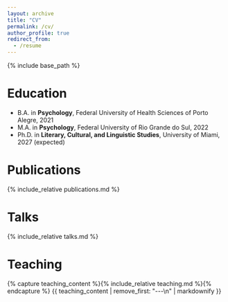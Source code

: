 ```yaml
---
layout: archive
title: "CV"
permalink: /cv/
author_profile: true
redirect_from:
  - /resume
---
```


{% include base_path %}

Education
======

* B.A. in **Psychology**, Federal University of Health Sciences of Porto Alegre, 2021
* M.A. in **Psychology**, Federal University of Rio Grande do Sul, 2022
* Ph.D. in **Literary, Cultural, and Linguistic Studies**, University of Miami, 2027 (expected)

Publications
======

{% include_relative publications.md %}
  
Talks
======

{% include_relative talks.md %}
  
Teaching
======

{% capture teaching_content %}{% include_relative teaching.md %}{% endcapture %}
{{ teaching_content | remove_first: "---\n" | markdownify }}
  
